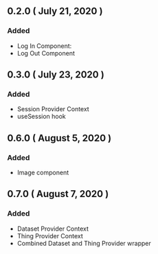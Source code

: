## 0.2.0 ( July 21, 2020 )

### Added

- Log In Component:
- Log Out Component

## 0.3.0 ( July 23, 2020 )

### Added

- Session Provider Context
- useSession hook

## 0.6.0 ( August 5, 2020 )

### Added

- Image component

## 0.7.0 ( August 7, 2020 )

### Added

- Dataset Provider Context
- Thing Provider Context
- Combined Dataset and Thing Provider wrapper

